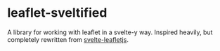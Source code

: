 # leaflet-sveltified

A library for working with leaflet in a svelte-y way. Inspired heavily, but completely rewritten from [svelte-leafletjs](https://www.npmjs.com/package/svelte-leafletjs).
